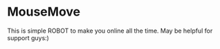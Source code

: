 # MouseMove

This is simple ROBOT to make you online all the time. May be helpful for support guys:)
